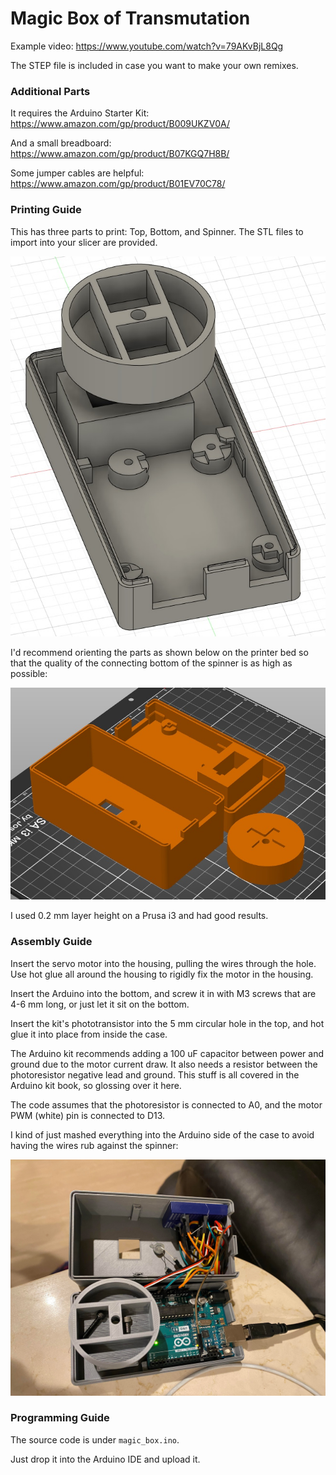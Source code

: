 # Magic Box of Transmutation

Example video:
https://www.youtube.com/watch?v=79AKvBjL8Qg

The STEP file is included in case you want to make your own remixes.


### Additional Parts

It requires the Arduino Starter Kit:
https://www.amazon.com/gp/product/B009UKZV0A/

And a small breadboard:
https://www.amazon.com/gp/product/B07KGQ7H8B/

Some jumper cables are helpful:
https://www.amazon.com/gp/product/B01EV70C78/


### Printing Guide

This has three parts to print: Top, Bottom, and Spinner.  The STL files to import into your slicer are provided.

![CAD Preview](cad_preview.jpg)

I'd recommend orienting the parts as shown below on the printer bed so that the quality of the connecting bottom of the spinner is as high as possible:

![Print Guide](print_guide.jpg)

I used 0.2 mm layer height on a Prusa i3 and had good results.


### Assembly Guide

Insert the servo motor into the housing, pulling the wires through the hole.  Use hot glue all around the housing to rigidly fix the motor in the housing.

Insert the Arduino into the bottom, and screw it in with M3 screws that are 4-6 mm long, or just let it sit on the bottom.

Insert the kit's phototransistor into the 5 mm circular hole in the top, and hot glue it into place from inside the case.

The Arduino kit recommends adding a 100 uF capacitor between power and ground due to the motor current draw.  It also needs a resistor between the photoresistor negative lead and ground.  This stuff is all covered in the Arduino kit book, so glossing over it here.

The code assumes that the photoresistor is connected to A0, and the motor PWM (white) pin is connected to D13.

I kind of just mashed everything into the Arduino side of the case to avoid having the wires rub against the spinner:

![Build Guide](build_guide.jpg)


### Programming Guide

The source code is under `magic_box.ino`.

Just drop it into the Arduino IDE and upload it.
